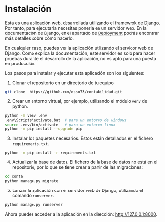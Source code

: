 # Instalación

Esta es una aplicación web, desarrollada utilizando el framewrok de [Django](https://docs.djangoproject.com). Por tanto, para ejecutarla necesitas ponerla en un servidor web. En la documentación de Django, en el apartado de [Deployment](https://docs.djangoproject.com/en/4.0/howto/deployment/) podrás encontrar más detalles sobre cómo hacerlo.

En cualquier caso, puedes ver la aplicación utilizando el servidor web de Django. Como explica la documentación, este servidor es solo para hacer pruebas durante el desarrollo de la aplicación, no es apto para una puesta en producción.

Los pasos para instalar y ejecutar esta aplicación son los siguientes:

1. Clonar el repositorio en un directorio de tu equipo

```bash
git clone  https://github.com/osso73/contabilidad.git
```

2. Crear un entorno virtual, por ejemplo, utilizando el módulo `venv` de python.

```bash
python -m venv .env
.env\Scripts\activate.bat  # para un entorno de windows
source .env/bin/activate   # para un entorno linux
python -m pip install --upgrade pip
```


3. Instalar los paquetes necesarios. Estos están detallados en el fichero `requirements.txt`.

```bash
python -m pip install -r requirements.txt
```

4. Actualizar la base de datos. El fichero de la base de datos no está en el repositorio, por lo que se tiene crear a partir de las migraciones:

```bash
cd conta
python manage.py migrate
```

5. Lanzar la aplicación con el servidor web de Django, utilizando el comando `runserver`.

```bash
python manage.py runserver
```

Ahora puedes acceder a la aplicación en la dirección: http://127.0.0.1:8000.
